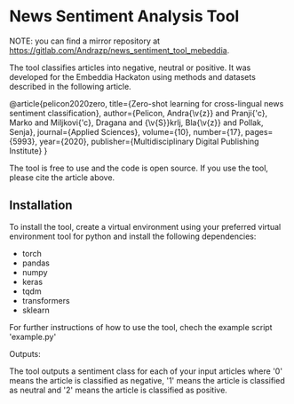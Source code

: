 # News Sentiment Analysis Tool

NOTE: you can find a mirror repository at https://gitlab.com/Andrazp/news_sentiment_tool_mebeddia.

The tool classifies articles into negative, neutral or positive. It was developed for the Embeddia Hackaton using methods and datasets described in the following article.

@article{pelicon2020zero,
  title={Zero-shot learning for cross-lingual news sentiment classification},
  author={Pelicon, Andra{\v{z}} and Pranji{\'c}, Marko and Miljkovi{\'c}, Dragana and {\v{S}}krlj, Bla{\v{z}} and Pollak, Senja},
  journal={Applied Sciences},
  volume={10},
  number={17},
  pages={5993},
  year={2020},
  publisher={Multidisciplinary Digital Publishing Institute}
}

The tool is free to use and the code is open source. If you use the tool, please cite the article above.

## Installation

To install the tool, create a virtual environment using your preferred virtual environment tool for python and install the following dependencies:

- torch
- pandas
- numpy
- keras
- tqdm
- transformers
- sklearn

For further instructions of how to use the tool, chech the example script 'example.py'

Outputs:

The tool outputs a sentiment class for each of your input articles where '0' means the article is classified as negative, '1' means the article is classified as neutral and '2' means the article is classified as positive.
